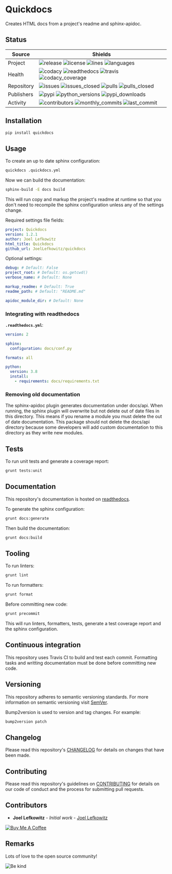 # Quickdocs

Creates HTML docs from a project's readme and sphinx-apidoc.

## Status

| Source     | Shields                                                                                                                         |
| ---------- | ------------------------------------------------------------------------------------------------------------------------------- |
| Project    | ![release][release_shield] ![license][license_shield]  ![lines][lines_shield] ![languages][languages_shield]                    |
| Health     | ![codacy][codacy_shield] ![readthedocs][readthedocs_shield] ![travis][travis_shield] ![codacy_coverage][codacy_coverage_shield] |
| Repository | ![issues][issues_shield] ![issues_closed][issues_closed_shield] ![pulls][pulls_shield] ![pulls_closed][pulls_closed_shield]     |
| Publishers | ![pypi][pypi_shield] ![python_versions][python_versions_shield] ![pypi_downloads][pypi_downloads_shield]                        |
| Activity   | ![contributors][contributors_shield] ![monthly_commits][monthly_commits_shield] ![last_commit][last_commit_shield]              |

## Installation

```bash
pip install quickdocs
```

## Usage

To create an up to date sphinx configuration:

```bash
quickdocs .quickdocs.yml
```

Now we can build the documentation:

```bash
sphinx-build -E docs build
```

This will run copy and markup the project's readme at runtime so that you don't need to recompile the sphinx configuration unless any of the settings change.

Required settings file fields:

```yml
project: Quickdocs
version: 1.2.1
author: Joel Lefkowitz
html_title: Quickdocs
github_url: JoelLefkowitz/quickdocs
```

Optional settings:

```yml
debug: # Default: False
project_root: # Default: os.getcwd()
verbose_name: # Default: None
```

```yml
markup_readme: # Default: True
readme_path: # Default: "README.md"
```

```yml
apidoc_module_dir: # Default: None
```

### Integrating with readthedocs

**`.readthedocs.yml`**:

```yml
version: 2

sphinx:
  configuration: docs/conf.py

formats: all

python:
  version: 3.8
  install:
    - requirements: docs/requirements.txt
```

### Removing old documentation

The sphinx-apidoc plugin generates documentation under docs/api. When running, the sphinx plugin will overwrite but not delete out of date files in this directory. This means if you rename a module you must delete the out of date documentation. This package should not delete the docs/api directory because some developers will add custom documentation to this directory as they write new modules.

## Tests

To run unit tests and generate a coverage report:

```bash
grunt tests:unit
```

## Documentation

This repository's documentation is hosted on [readthedocs][readthedocs].

To generate the sphinx configuration:

```bash
grunt docs:generate
```

Then build the documentation:

```bash
grunt docs:build
```

## Tooling

To run linters:

```bash
grunt lint
```

To run formatters:

```bash
grunt format
```

Before committing new code:

```bash
grunt precommit
```

This will run linters, formatters, tests, generate a test coverage report and the sphinx configuration.

## Continuous integration

This repository uses Travis CI to build and test each commit. Formatting tasks and writting documentation must be done before committing new code.

## Versioning

This repository adheres to semantic versioning standards.
For more information on semantic versioning visit [SemVer][semver].

Bump2version is used to version and tag changes.
For example:

```bash
bump2version patch
```

## Changelog

Please read this repository's [CHANGELOG](CHANGELOG.md) for details on changes that have been made.

## Contributing

Please read this repository's guidelines on [CONTRIBUTING](CONTRIBUTING.md) for details on our code of conduct and the process for submitting pull requests.

## Contributors

- **Joel Lefkowitz** - _Initial work_ - [Joel Lefkowitz][joellefkowitz]

[![Buy Me A Coffee][coffee_button]][coffee]

## Remarks

Lots of love to the open source community!

![Be kind][be_kind]

<!-- External links -->

[readthedocs]: https://joellefkowitz-quickdocs.readthedocs.io/en/latest/
[semver]: http://semver.org/
[coffee]: https://www.buymeacoffee.com/joellefkowitz
[coffee_button]: https://cdn.buymeacoffee.com/buttons/default-blue.png
[be_kind]: https://media.giphy.com/media/osAcIGTSyeovPq6Xph/giphy.gif

<!-- Acknowledgments -->

[joellefkowitz]: https://github.com/JoelLefkowitz

<!-- Project shields -->

[release_shield]: https://img.shields.io/github/v/tag/joellefkowitz/quickdocs
[license_shield]: https://img.shields.io/github/license/joellefkowitz/quickdocs
[lines_shield]: https://img.shields.io/tokei/lines/github/joellefkowitz/quickdocs
[languages_shield]: https://img.shields.io/github/languages/count/joellefkowitz/quickdocs

<!-- Health shields -->

[codacy_shield]: https://img.shields.io/codacy/grade/d2067acdcb594c47b8a63d5291c6612c
[readthedocs_shield]: https://img.shields.io/readthedocs/joellefkowitz-quickdocs
[travis_shield]: https://img.shields.io/travis/com/joellefkowitz/quickdocs
[codacy_coverage_shield]: https://img.shields.io/codacy/coverage/d2067acdcb594c47b8a63d5291c6612c

<!-- Repository shields -->

[issues_shield]: https://img.shields.io/github/issues/joellefkowitz/quickdocs
[issues_closed_shield]: https://img.shields.io/github/issues-closed/joellefkowitz/quickdocs
[pulls_shield]: https://img.shields.io/github/issues-pr/joellefkowitz/quickdocs
[pulls_closed_shield]: https://img.shields.io/github/issues-pr-closed/joellefkowitz/quickdocs

<!-- Publishers shields -->

[pypi_shield]: https://img.shields.io/pypi/v/quickdocs
[python_versions_shield]: https://img.shields.io/pypi/pyversions/quickdocs
[pypi_downloads_shield]: https://img.shields.io/pypi/dw/quickdocs

<!-- Activity shields -->

[contributors_shield]: https://img.shields.io/github/contributors/joellefkowitz/quickdocs
[monthly_commits_shield]: https://img.shields.io/github/commit-activity/m/joellefkowitz/quickdocs
[last_commit_shield]: https://img.shields.io/github/last-commit/joellefkowitz/quickdocs
